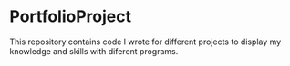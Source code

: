 # PortfolioProject

This repository contains code I wrote for different projects to display my knowledge and skills with diferent programs.
